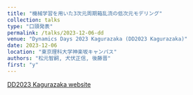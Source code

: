 ```yaml
---
title: "機械学習を用いた3次元周期箱乱流の低次元モデリング"
collection: talks
type: "口頭発表"
permalink: /talks/2023-12-06-dd
venue: "Dynamics Days 2023 Kagurazaka (DD2023 Kagurazaka)"
date: 2023-12-06
location: "東京理科大学神楽坂キャンパス"
authors: "松元智嗣, 犬伏正信, 後藤晋"
first: "y"
---
```

<a href="https://sites.google.com/view/dynamicsdays23/" target="_blank" rel="noopener noreferrer">DD2023 Kagurazaka website</a>
